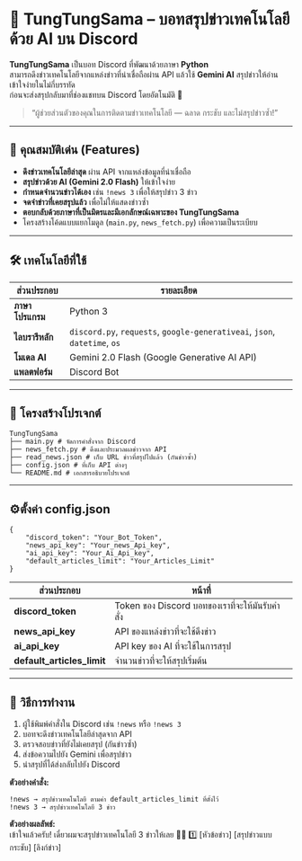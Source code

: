 # 🤖 TungTungSama – บอทสรุปข่าวเทคโนโลยีด้วย AI บน Discord

**TungTungSama** เป็นบอท Discord ที่พัฒนาด้วยภาษา **Python**  
สามารถดึงข่าวเทคโนโลยีจากแหล่งข่าวที่น่าเชื่อถือผ่าน API แล้วใช้ **Gemini AI** สรุปข่าวให้อ่านเข้าใจง่ายในไม่กี่บรรทัด  
ก่อนจะส่งสรุปกลับมาที่ช่องแชทบน Discord โดยอัตโนมัติ 🎯

> “ผู้ช่วยส่วนตัวของคุณในการติดตามข่าวเทคโนโลยี — ฉลาด กระชับ และไม่สรุปข่าวซ้ำ!”

---

## 🌟 คุณสมบัติเด่น (Features)

- **ดึงข่าวเทคโนโลยีล่าสุด** ผ่าน API จากแหล่งข้อมูลที่น่าเชื่อถือ  
- **สรุปข่าวด้วย AI (Gemini 2.0 Flash)** ให้เข้าใจง่าย
- **กำหนดจำนวนข่าวได้เอง** เช่น `!news 3` เพื่อให้สรุปข่าว 3 ข่าว  
- **จดจำข่าวที่เคยสรุปแล้ว** เพื่อไม่ให้แสดงข่าวซ้ำ  
- **ตอบกลับด้วยภาษาที่เป็นมิตรและมีเอกลักษณ์เฉพาะของ TungTungSama**  
- โครงสร้างโค้ดแบบแยกโมดูล (`main.py`, `news_fetch.py`) เพื่อความเป็นระเบียบ  

---

## 🛠️ เทคโนโลยีที่ใช้

| ส่วนประกอบ | รายละเอียด |
|--------------|-------------|
| **ภาษาโปรแกรม** | Python 3 |
| **ไลบรารีหลัก** | `discord.py`, `requests`, `google-generativeai`, `json`, `datetime`, `os` |
| **โมเดล AI** | Gemini 2.0 Flash (Google Generative AI API) |
| **แพลตฟอร์ม** | Discord Bot |

---

## 📁 โครงสร้างโปรเจกต์
```
TungTungSama
├── main.py # จัดการคำสั่งจาก Discord
├── news_fetch.py # ดึงและประมวลผลข่าวจาก API
├── read_news.json # เก็บ URL ข่าวที่สรุปไปแล้ว (กันข่าวซ้ำ)
├── config.json # ที่เก็บ API ต่างๆ
└── README.md # เอกสารอธิบายโปรเจกต์
```
---
## ⚙️ตั้งค่า config.json
```
{
    "discord_token": "Your_Bot_Token",
    "news_api_key": "Your_news_Api_key",
    "ai_api_key": "Your_Ai_Api_key",
    "default_articles_limit": "Your_Articles_Limit"
}
```

| ส่วนประกอบ | หน้าที่ |
|--------------|-------------|
| **discord_token** | Token ของ Discord บอทของเราที่จะให้มันรับคำสั่ง |
| **news_api_key** | API ของแหล่งข่าวที่จะใช้ดึงข่าว |
| **ai_api_key** | API key ของ AI ที่จะใช้ในการสรุป |
| **default_articles_limit** | จำนวนข่าวที่จะให้สรุปเริ่มต้น |

---
## 🚀 วิธีการทำงาน

1. ผู้ใช้พิมพ์คำสั่งใน Discord เช่น `!news` หรือ `!news 3`  
2. บอทจะดึงข่าวเทคโนโลยีล่าสุดจาก API  
3. ตรวจสอบข่าวที่ยังไม่เคยสรุป (กันข่าวซ้ำ)  
4. ส่งข้อความไปยัง Gemini เพื่อสรุปข่าว  
5. นำสรุปที่ได้ส่งกลับไปยัง Discord  

**ตัวอย่างคำสั่ง:**
```
!news → สรุปข่าวเทคโนโลยี ตามค่า default_articles_limit ที่ตั้งไว้
!news 3 → สรุปข่าวเทคโนโลยี 3 ข่าว
```

**ตัวอย่างผลลัพธ์:**  
เข้าใจแล้วครับ! เดี๋ยวผมจะสรุปข่าวเทคโนโลยี 3 ข่าวให้เลย 📰✨
1️⃣ [หัวข้อข่าว]
[สรุปข่าวแบบกระชับ]
[ลิงก์ข่าว]
